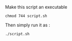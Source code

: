 Make this script an executable
```
chmod 744 script.sh 
```

Then simply run it as :

```
./script.sh
```